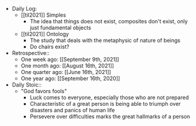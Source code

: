 - Daily Log:
    - [[til2021]] Simples
        - The idea that things does not exist, composites don't exist, only just fundamental objects
    - [[til2021]] Ontology
        - The study that deals with the metaphysic of nature of beings
        - Do chairs exist?
- Retrospective::
    - One week ago: [[September 9th, 2021]]
    - One month ago: [[August 16th, 2021]]
    - One quarter ago: [[June 16th, 2021]]
    - One year ago: [[September 16th, 2020]]
- Daily Stoic::
    -  "God favors fools"
        - Luck comes to everyone, especially those who are not prepared
        - Characteristic of a great person is being able to triumph over disasters and panics of human life
        - Persevere over difficulties marks the great hallmarks of a person
